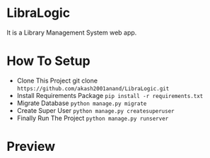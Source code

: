 # LibraLogic
It is a Library Management System web app.
# How To Setup
- Clone This Project git clone `https://github.com/akash2001anand/LibraLogic.git`
- Install Requirements Package `pip install -r requirements.txt`
- Migrate Database `python manage.py migrate`
- Create Super User `python manage.py createsuperuser`
- Finally Run The Project `python manage.py runserver`

# Preview  
